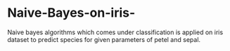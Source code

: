 # Naive-Bayes-on-iris-
Naive bayes algorithms which comes under classification is applied on iris dataset to predict species for given parameters of petel and sepal.
